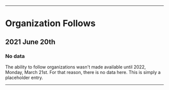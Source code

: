 
***

# Organization Follows

## 2021 June 20th

### No data

The ability to follow organizations wasn't made available until 2022, Monday, March 21st. For that reason, there is no data here. This is simply a placeholder entry.

***
